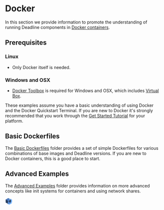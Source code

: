 # Docker #

In this section we provide information to promote the understanding of running Deadline components in 
[Docker containers](https://www.docker.com/).

## Prerequisites ###

### Linux ###

* Only Docker itself is needed.

### Windows and OSX ###

* [Docker Toolbox](https://www.docker.com/products/docker-toolbox) is required for Windows and OSX, which includes 
[Virtual Box](https://www.virtualbox.org/).

These examples assume you have a basic understanding of using Docker and the Docker Quickstart Terminal.  If you are 
new to Docker it's strongly recommended that you work through the 
[Get Started Tutorial](https://www.docker.com/products/docker) for your platform.

## Basic Dockerfiles ##

The [Basic Dockerfiles](BasicDockerfiles) folder provides a set of simple Dockerfiles for various 
combinations of base images and Deadline versions.  If you are new to Docker containers, this is a good place to start. 

## Advanced Examples ##

The [Advanced Examples](AdvancedExamples) folder provides information on more advanced concepts like init systems 
for containers and using network shares.  

![End](../../thinkbox_tiny.png)